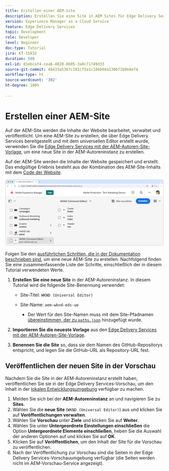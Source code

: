 ```yaml
---
title: Erstellen einer AEM-Site
description: Erstellen Sie eine Site in AEM Sites für Edge Delivery Services, die mit dem universellen Editor bearbeitet werden kann.
version: Experience Manager as a Cloud Service
feature: Edge Delivery Services
topic: Development
role: Developer
level: Beginner
doc-type: Tutorial
jira: KT-15832
duration: 500
exl-id: d1ebcaf4-cea6-4820-8b05-3a0c71749d33
source-git-commit: 48433a5367c281cf5a1c106b08a1306f1b0e8ef4
workflow-type: ht
source-wordcount: '302'
ht-degree: 100%

---
```


# Erstellen einer AEM-Site

Auf der AEM-Site werden die Inhalte der Website bearbeitet, verwaltet und veröffentlicht. Um eine AEM-Site zu erstellen, die über Edge Delivery Services bereitgestellt und mit dem universellen Editor erstellt wurde, verwenden Sie die [Edge Delivery Services mit der AEM-Autoren-Site-Vorlage](https://github.com/adobe-rnd/aem-boilerplate-xwalk/releases), um eine neue Site in der AEM-Autoreninstanz zu erstellen.

Auf der AEM-Site werden die Inhalte der Website gespeichert und erstellt. Das endgültige Erlebnis besteht aus der Kombination des AEM-Site-Inhalts mit dem [Code der Website](./1-new-code-project.md).

![Neue AEM-Site für Edge Delivery Services und den universellen Editor](./assets/2-new-aem-site/new-site.png)

Folgen Sie den [ausführlichen Schritten, die in der Dokumentation beschrieben sind](https://experienceleague.adobe.com/de/docs/experience-manager-cloud-service/content/edge-delivery/wysiwyg-authoring/edge-dev-getting-started#create-aem-site), um eine neue AEM-Site zu erstellen.  Nachfolgend finden Sie eine zusammenfassende Liste der Schritte, einschließlich der in diesem Tutorial verwendeten Werte.
1. **Erstellen Sie eine neue Site** in der AEM-Autoreninstanz. In diesem Tutorial wird die folgende Site-Benennung verwendet:
   * Site-Titel: `WKND (Universal Editor)`
   * Site-Name: `aem-wknd-eds-ue`

      * Der Wert für den Site-Namen muss mit dem Site-Pfadnamen [ übereinstimmen, der zu `paths.json`](https://experienceleague.adobe.com/de/docs/experience-manager-cloud-service/content/edge-delivery/wysiwyg-authoring/path-mapping) hinzugefügt wurde.

2. **Importieren Sie die neueste Vorlage** aus den [Edge Delivery Services mit der AEM-Autoren-Site-Vorlage](https://github.com/adobe-rnd/aem-boilerplate-xwalk/releases).
3. **Benennen Sie die Site** so, dass sie dem Namen des GitHub-Repositorys entspricht, und legen Sie die GitHub-URL als Repository-URL fest.

## Veröffentlichen der neuen Site in der Vorschau

Nachdem Sie die Site in der AEM-Autoreninstanz erstellt haben, veröffentlichen Sie sie in der Edge Delivery Services-Vorschau, um den Inhalt in der [lokalen Entwicklungsumgebung](./3-local-development-environment.md) verfügbar zu machen.

1. Melden Sie sich bei der **AEM-Autoreninstanz** an und navigieren Sie zu **Sites**.
2. Wählen Sie die **neue Site** (`WKND (Universal Editor)`) aus und klicken Sie auf **Veröffentlichungen verwalten**.
3. Wählen Sie **Vorschau** unter **Ziele** und klicken Sie auf **Weiter**.
4. Wählen Sie unter **Untergeordnete Einstellungen einschließen** die Option **Untergeordnete Elemente einschließen**, heben Sie die Auswahl der anderen Optionen auf und klicken Sie auf **OK**.
5. Klicken Sie auf **Veröffentlichen**, um den Inhalt der Site für die Vorschau zu veröffentlichen.
6. Nach der Veröffentlichung zur Vorschau sind die Seiten in der Edge Delivery Services-Vorschauumgebung verfügbar (die Seiten werden nicht im AEM-Vorschau-Service angezeigt).
